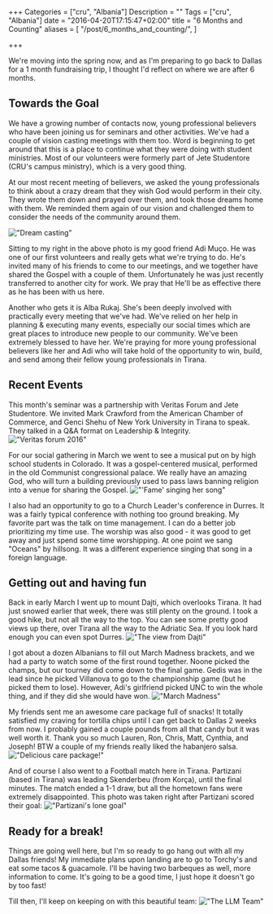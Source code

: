 +++
Categories = ["cru", "Albania"]
Description = ""
Tags = ["cru", "Albania"]
date = "2016-04-20T17:15:47+02:00"
title = "6 Months and Counting"
aliases = [
  "/post/6_months_and_counting/",
]

+++

We're moving into the spring now, and as I'm preparing to go back to Dallas for a 1 month fundraising trip, I thought I'd reflect on where we are after 6 months.

## Towards the Goal

We have a growing number of contacts now, young professional believers who have been joining us for seminars and other activities.  We've had a couple of vision casting meetings with them too.  Word is beginning to get around that this is a place to continue what they were doing with student ministries.  Most of our volunteers were formerly part of Jete Studentore (CRU's campus ministry), which is a very good thing.

At our most recent meeting of believers, we asked the young professionals to think about a crazy dream that they wish God would perform in their city.  They wrote them down and prayed over them, and took those dreams home with them.  We reminded them again of our vision and challenged them to consider the needs of the community around them.

!["Dream casting"](/images/2016/yp_leaders_28-mar.jpg)

Sitting to my right in the above photo is my good friend Adi Muço.  He was one of our first volunteers and really gets what we're trying to do.  He's invited many of his friends to come to our meetings, and we together have shared the Gospel with a couple of them.  Unfortunately he was just recently transferred to another city for work.  We pray that He'll be as effective there as he has been with us here.  

Another who gets it is Alba Rukaj.  She's been deeply involved with practically every meeting that we've had.  We've relied on her help in planning & executing many events, especially our social times which are great places to introduce new people to our community.  We've been extremely blessed to have her.  We're praying for more young professional believers like her and Adi who will take hold of the opportunity to win, build, and send among their fellow young professionals in Tirana.

## Recent Events

This month's seminar was a partnership with Veritas Forum and Jete Studentore.  We invited Mark Crawford from the American Chamber of Commerce, and Genci Shehu of New York University in Tirana to speak.  They talked in a Q&A format on Leadership & Integrity.
!["Veritas forum 2016"](/images/2016/veritas_2016.jpg)

For our social gathering in March we went to see a musical put on by high school students in Colorado.  It was a gospel-centered musical, performed in the old Communist congressional palace.  We really have an amazing God, who will turn a building previously used to pass laws banning religion into a venue for sharing the Gospel.
!["'Fame' singing her song"](/images/2016/musical/musical_fame.jpg)

I also had an opportunity to go to a Church Leader's conference in Durres.  It was a fairly typical conference with nothing too ground breaking.  My favorite part was the talk on time management.  I can do a better job prioritizing my time use.  The worship was also good - it was good to get away and just spend some time worshipping.  At one point we sang "Oceans" by hillsong.  It was a different experience singing that song in a foreign language.

## Getting out and having fun

Back in early March I went up to mount Dajti, which overlooks Tirana.  It had just snowed earlier that week, there was still plenty on the ground.  I took a good hike, but not all the way to the top.  You can see some pretty good views up there, over Tirana all the way to the Adriatic Sea.  If you look hard enough you can even spot Durres.
!["The view from Dajti"](/images/2016/dajti_over_tirana.jpg)

I got about a dozen Albanians to fill out March Madness brackets, and we had a party to watch some of the first round together.  Noone picked the champs, but our tourney did come down to the final game.  Gedis was in the lead since he picked Villanova to go to the championship game (but he picked them to lose).  However, Adi's girlfriend picked UNC to win the whole thing, and if they did she would have won.
!["March Madness"](/images/2016/march_madness.jpg)

My friends sent me an awesome care package full of snacks!  It totally satisfied my craving for tortilla chips until I can get back to Dallas 2 weeks from now.  I probably gained a couple pounds from all that candy but it was well worth it.  Thank you so much Lauren, Ron, Chris, Matt, Cynthia, and Joseph!  BTW a couple of my friends really liked the habanjero salsa.
!["Delicious care package!"](/images/2016/care_package_05-2016.jpg)

And of course I also went to a Football match here in Tirana.  Partizani (based in Tirana) was leading Skenderbeu (from Korça), until the final minutes.  The match ended a 1-1 draw, but all the hometown fans were extremely disappointed.  This photo was taken right after Partizani scored their goal:
!["Partizani's lone goal"](/images/2016/partizani_goal.jpg)

## Ready for a break!

Things are going well here, but I'm so ready to go hang out with all my Dallas friends!  My immediate plans upon landing are to go to Torchy's and eat some tacos & guacamole.  I'll be having two barbeques as well, more information to come.  It's going to be a good time, I just hope it doesn't go by too fast!

Till then, I'll keep on keeping on with this beautiful team:
!["The LLM Team"](/images/2016/llm_2016_team.jpg)
